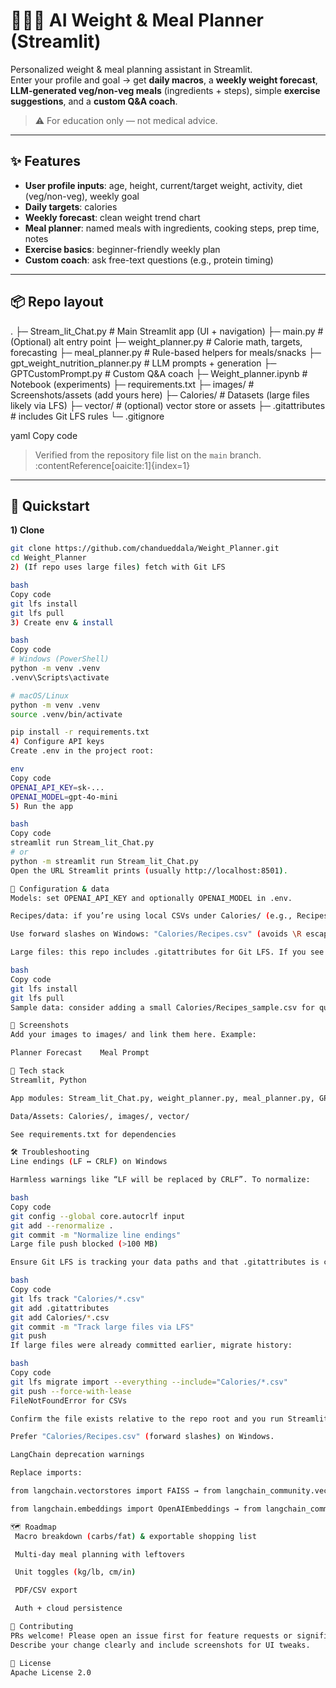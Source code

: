 # 🏋️‍♂️🥗 AI Weight & Meal Planner (Streamlit)

Personalized weight & meal planning assistant in Streamlit.  
Enter your profile and goal → get **daily macros**, a **weekly weight forecast**, **LLM-generated veg/non-veg meals** (ingredients + steps), simple **exercise suggestions**, and a **custom Q&A coach**.

> ⚠️ For education only — not medical advice.

---

## ✨ Features

- **User profile inputs**: age, height, current/target weight, activity, diet (veg/non-veg), weekly goal
- **Daily targets**: calories 
- **Weekly forecast**: clean weight trend chart
- **Meal planner**: named meals with ingredients, cooking steps, prep time, notes
- **Exercise basics**: beginner-friendly weekly plan
- **Custom coach**: ask free-text questions (e.g., protein timing)

---

## 📦 Repo layout

.
├─ Stream_lit_Chat.py # Main Streamlit app (UI + navigation)
├─ main.py # (Optional) alt entry point
├─ weight_planner.py # Calorie math, targets, forecasting
├─ meal_planner.py # Rule-based helpers for meals/snacks
├─ gpt_weight_nutrition_planner.py # LLM prompts + generation
├─ GPTCustomPrompt.py # Custom Q&A coach
├─ Weight_planner.ipynb # Notebook (experiments)
├─ requirements.txt
├─ images/ # Screenshots/assets (add yours here)
├─ Calories/ # Datasets (large files likely via LFS)
├─ vector/ # (optional) vector store or assets
├─ .gitattributes # includes Git LFS rules
└─ .gitignore

yaml
Copy code

> Verified from the repository file list on the `main` branch. :contentReference[oaicite:1]{index=1}

---

## 🚀 Quickstart

**1) Clone**
```bash
git clone https://github.com/chandueddala/Weight_Planner.git
cd Weight_Planner
2) (If repo uses large files) fetch with Git LFS

bash
Copy code
git lfs install
git lfs pull
3) Create env & install

bash
Copy code
# Windows (PowerShell)
python -m venv .venv
.venv\Scripts\activate

# macOS/Linux
python -m venv .venv
source .venv/bin/activate

pip install -r requirements.txt
4) Configure API keys
Create .env in the project root:

env
Copy code
OPENAI_API_KEY=sk-...
OPENAI_MODEL=gpt-4o-mini
5) Run the app

bash
Copy code
streamlit run Stream_lit_Chat.py
# or
python -m streamlit run Stream_lit_Chat.py
Open the URL Streamlit prints (usually http://localhost:8501).

🧰 Configuration & data
Models: set OPENAI_API_KEY and optionally OPENAI_MODEL in .env.

Recipes/data: if you’re using local CSVs under Calories/ (e.g., Recipes.csv), keep paths portable:

Use forward slashes on Windows: "Calories/Recipes.csv" (avoids \R escape warnings).

Large files: this repo includes .gitattributes for Git LFS. If you see pointer text files, run:

bash
Copy code
git lfs install
git lfs pull
Sample data: consider adding a small Calories/Recipes_sample.csv for quick tests (keeps the repo lightweight).

📸 Screenshots
Add your images to images/ and link them here. Example:

Planner	Forecast	Meal Prompt

🧱 Tech stack
Streamlit, Python

App modules: Stream_lit_Chat.py, weight_planner.py, meal_planner.py, GPTCustomPrompt.py, gpt_weight_nutrition_planner.py

Data/Assets: Calories/, images/, vector/

See requirements.txt for dependencies

🛠️ Troubleshooting
Line endings (LF ↔ CRLF) on Windows

Harmless warnings like “LF will be replaced by CRLF”. To normalize:

bash
Copy code
git config --global core.autocrlf input
git add --renormalize .
git commit -m "Normalize line endings"
Large file push blocked (>100 MB)

Ensure Git LFS is tracking your data paths and that .gitattributes is committed:

bash
Copy code
git lfs track "Calories/*.csv"
git add .gitattributes
git add Calories/*.csv
git commit -m "Track large files via LFS"
git push
If large files were already committed earlier, migrate history:

bash
Copy code
git lfs migrate import --everything --include="Calories/*.csv"
git push --force-with-lease
FileNotFoundError for CSVs

Confirm the file exists relative to the repo root and you run Streamlit from the project root.

Prefer "Calories/Recipes.csv" (forward slashes) on Windows.

LangChain deprecation warnings

Replace imports:

from langchain.vectorstores import FAISS → from langchain_community.vectorstores import FAISS

from langchain.embeddings import OpenAIEmbeddings → from langchain_community.embeddings import OpenAIEmbeddings

🗺️ Roadmap
 Macro breakdown (carbs/fat) & exportable shopping list

 Multi-day meal planning with leftovers

 Unit toggles (kg/lb, cm/in)

 PDF/CSV export

 Auth + cloud persistence

🤝 Contributing
PRs welcome! Please open an issue first for feature requests or significant changes.
Describe your change clearly and include screenshots for UI tweaks.

📜 License
Apache License 2.0

